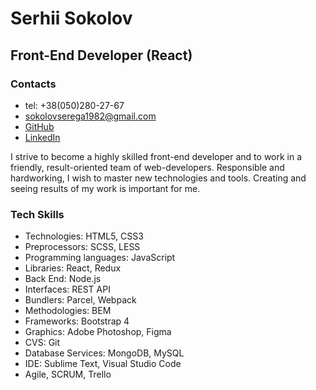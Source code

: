 # Serhii Sokolov

## Front-End Developer (React)

### Contacts

- tel: +38(050)280-27-67
- sokolovserega1982@gmail.com
- [GitHub](https://github.com/Falconoff)
- [LinkedIn](www.linkedin.com/in/serhii-sokolov-1646171bb)

I strive to become a highly skilled front-end developer and to work in a
friendly, result-oriented team of web-developers. Responsible and hardworking, I
wish to master new technologies and tools. Creating and seeing results of my
work is important for me.

### Tech Skills

- Technologies: HTML5, CSS3
- Preprocessors: SCSS, LESS
- Programming languages: JavaScript
- Libraries: React, Redux
- Back End: Node.js
- Interfaces: REST API
- Bundlers: Parcel, Webpack
- Methodologies: BEM
- Frameworks: Bootstrap 4
- Graphics: Adobe Photoshop, Figma
- CVS: Git
- Database Services: MongoDB, MySQL
- IDE: Sublime Text, Visual Studio Code
- Agile, SCRUM, Trello
